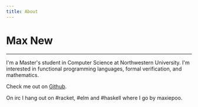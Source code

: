 ```yaml
---
title: About
---
```


# Max New
- - -

I\'m a Master\'s student in Computer Science at Northwestern
University. I\'m interested in functional programming languages,
formal verification, and mathematics.

Check me out on [Github](http://www.github.com/maxsnew).

On irc I hang out on \#racket, \#elm and \#haskell where I go by maxiepoo.
